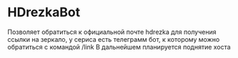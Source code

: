 # HDrezkaBot

Позволяет обратиться к официальной почте hdrezka для получения ссылки на зеркало, у сериса есть телеграмм бот, к которому можно обратиться с командой /link
В дальнейшем планируется поднятие хоста
